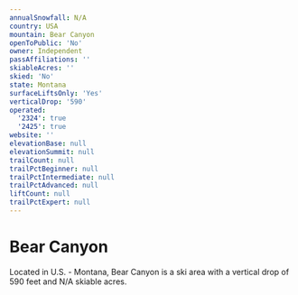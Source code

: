 ```yaml
---
annualSnowfall: N/A
country: USA
mountain: Bear Canyon
openToPublic: 'No'
owner: Independent
passAffiliations: ''
skiableAcres: ''
skied: 'No'
state: Montana
surfaceLiftsOnly: 'Yes'
verticalDrop: '590'
operated:
  '2324': true
  '2425': true
website: ''
elevationBase: null
elevationSummit: null
trailCount: null
trailPctBeginner: null
trailPctIntermediate: null
trailPctAdvanced: null
liftCount: null
trailPctExpert: null
---
```



# Bear Canyon

Located in U.S. - Montana, Bear Canyon is a ski area with a vertical drop of 590 feet and N/A skiable acres.
